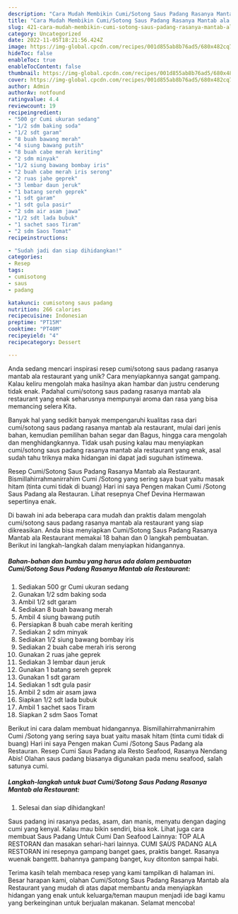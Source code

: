 ```yaml
---
description: "Cara Mudah Membikin Cumi/Sotong Saus Padang Rasanya Mantab ala Restaurant yang Lezat Sekali"
title: "Cara Mudah Membikin Cumi/Sotong Saus Padang Rasanya Mantab ala Restaurant yang Lezat Sekali"
slug: 421-cara-mudah-membikin-cumi-sotong-saus-padang-rasanya-mantab-ala-restaurant-yang-lezat-sekali
category: Uncategorized
date: 2022-11-05T18:21:56.424Z
image: https://img-global.cpcdn.com/recipes/001d855ab8b76ad5/680x482cq70/cumisotong-saus-padang-rasanya-mantab-ala-restaurant-foto-resep-utama.jpg
hideToc: false
enableToc: true
enableTocContent: false
thumbnail: https://img-global.cpcdn.com/recipes/001d855ab8b76ad5/680x482cq70/cumisotong-saus-padang-rasanya-mantab-ala-restaurant-foto-resep-utama.jpg
cover: https://img-global.cpcdn.com/recipes/001d855ab8b76ad5/680x482cq70/cumisotong-saus-padang-rasanya-mantab-ala-restaurant-foto-resep-utama.jpg
author: Admin
authorAv: notfound
ratingvalue: 4.4
reviewcount: 19
recipeingredient:
- "500 gr Cumi ukuran sedang"
- "1/2 sdm baking soda"
- "1/2 sdt garam"
- "8 buah bawang merah"
- "4 siung bawang putih"
- "8 buah cabe merah keriting"
- "2 sdm minyak"
- "1/2 siung bawang bombay iris"
- "2 buah cabe merah iris serong"
- "2 ruas jahe geprek"
- "3 lembar daun jeruk"
- "1 batang sereh geprek"
- "1 sdt garam"
- "1 sdt gula pasir"
- "2 sdm air asam jawa"
- "1/2 sdt lada bubuk"
- "1 sachet saos Tiram"
- "2 sdm Saos Tomat"
recipeinstructions:

- "Sudah jadi dan siap dihidangkan!"
categories:
- Resep
tags:
- cumisotong
- saus
- padang

katakunci: cumisotong saus padang 
nutrition: 266 calories
recipecuisine: Indonesian
preptime: "PT15M"
cooktime: "PT40M"
recipeyield: "4"
recipecategory: Dessert

---
```





Anda sedang mencari inspirasi resep cumi/sotong saus padang rasanya mantab ala restaurant yang unik? Cara menyiapkannya sangat gampang. Kalau keliru mengolah maka hasilnya akan hambar dan justru cenderung tidak enak. Padahal cumi/sotong saus padang rasanya mantab ala restaurant yang enak seharusnya mempunyai aroma dan rasa yang bisa memancing selera Kita.





Banyak hal yang sedikit banyak mempengaruhi kualitas rasa dari cumi/sotong saus padang rasanya mantab ala restaurant, mulai dari jenis bahan, kemudian pemilihan bahan segar dan Bagus, hingga cara mengolah dan menghidangkannya. Tidak usah pusing kalau mau menyiapkan cumi/sotong saus padang rasanya mantab ala restaurant yang enak,      asal sudah tahu triknya maka hidangan ini dapat jadi suguhan istimewa.














Resep Cumi/Sotong Saus Padang Rasanya Mantab ala Restaurant. Bismillahirrahmanirrahim Cumi /Sotong yang sering saya buat yaitu masak hitam (tinta cumi tidak di buang) Hari ini saya Pengen makan Cumi /Sotong Saus Padang ala Restauran. Lihat resepnya Chef Devina Hermawan sepertinya enak.






Di bawah ini ada beberapa cara mudah dan praktis dalam mengolah cumi/sotong saus padang rasanya mantab ala restaurant yang siap dikreasikan. Anda bisa menyiapkan Cumi/Sotong Saus Padang Rasanya Mantab ala Restaurant memakai 18 bahan dan 0 langkah pembuatan. Berikut ini langkah-langkah dalam menyiapkan hidangannya.

<!--inarticleads1-->

##### Bahan-bahan dan bumbu yang harus ada dalam pembuatan Cumi/Sotong Saus Padang Rasanya Mantab ala Restaurant:

1. Sediakan 500 gr Cumi ukuran sedang
1. Gunakan 1/2 sdm baking soda
1. Ambil 1/2 sdt garam
1. Sediakan 8 buah bawang merah
1. Ambil 4 siung bawang putih
1. Persiapkan 8 buah cabe merah keriting
1. Sediakan 2 sdm minyak
1. Sediakan 1/2 siung bawang bombay iris
1. Sediakan 2 buah cabe merah iris serong
1. Gunakan 2 ruas jahe geprek
1. Sediakan 3 lembar daun jeruk
1. Gunakan 1 batang sereh geprek
1. Gunakan 1 sdt garam
1. Sediakan 1 sdt gula pasir
1. Ambil 2 sdm air asam jawa
1. Siapkan 1/2 sdt lada bubuk
1. Ambil 1 sachet saos Tiram
1. Siapkan 2 sdm Saos Tomat


Berikut ini cara dalam membuat hidangannya. Bismillahirrahmanirrahim Cumi /Sotong yang sering saya buat yaitu masak hitam (tinta cumi tidak di buang) Hari ini saya Pengen makan Cumi /Sotong Saus Padang ala Restauran. Resep Cumi Saus Padang ala Resto Seafood, Rasanya Nendang Abis! Olahan saus padang biasanya digunakan pada menu seafood, salah satunya cumi. 

<!--inarticleads2-->

##### Langkah-langkah untuk buat Cumi/Sotong Saus Padang Rasanya Mantab ala Restaurant:


1. Selesai dan siap dihidangkan!

Saus padang ini rasanya pedas, asam, dan manis, menyatu dengan daging cumi yang kenyal. Kalau mau bikin sendiri, bisa kok. Lihat juga cara membuat Saus Padang Untuk Cumi Dan Seafood Lainnya: TOP ALA RESTORAN dan masakan sehari-hari lainnya. CUMI SAUS PADANG ALA RESTORAN ini resepnya gampang banget gaes, praktis banget. Rasanya wuenak bangettt. bahannya gampang banget, kuy ditonton sampai habi. 

Terima kasih telah membaca resep yang kami tampilkan di halaman ini. Besar harapan kami, olahan Cumi/Sotong Saus Padang Rasanya Mantab ala Restaurant yang mudah di atas dapat membantu anda menyiapkan hidangan yang enak untuk keluarga/teman maupun menjadi ide bagi kamu yang berkeinginan untuk berjualan makanan. Selamat mencoba!
